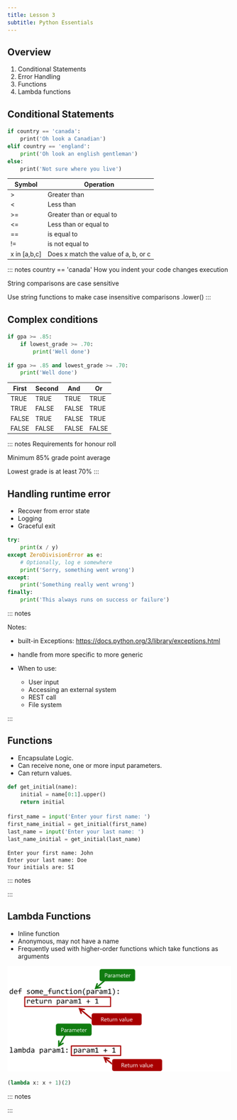 ```yaml
---
title: Lesson 3
subtitle: Python Essentials
---
```


## Overview

1. Conditional Statements
1. Error Handling
1. Functions
1. Lambda functions

## Conditional Statements

```python
if country == 'canada':
    print('Oh look a Canadian')
elif country == 'england':
    print('Oh look an english gentleman')
else:
    print('Not sure where you live')
```

| Symbol  | Operation                 |
|---------|---------------------------|
| >       | Greater than              |
| <       | Less than                 |
| >=      | Greater than or equal to  |
| <=      | Less than or equal to     |
| ==      | is equal to               |
| !=      | is not equal to           |
| x in [a,b,c] | Does x match the value of a, b, or c |


::: notes
country == 'canada'
How you indent your code changes execution

String comparisons are case sensitive

Use string functions to make case insensitive comparisons
.lower() 
:::

## Complex conditions

```python
if gpa >= .85:
	if lowest_grade >= .70:
		print('Well done')
```

```python
if gpa >= .85 and lowest_grade >= .70:
	print('Well done')
```

| First  | Second | And   | Or    |
|--------|--------|-------|-------|
| TRUE   | TRUE   | TRUE  | TRUE  |
| TRUE   | FALSE  | FALSE | TRUE  |
| FALSE  | TRUE   | FALSE | TRUE  |
| FALSE  | FALSE  | FALSE | FALSE |

::: notes
Requirements for honour roll

Minimum 85% grade point average

Lowest grade is at least 70%
:::

## Handling runtime error

- Recover from error state
- Logging
- Graceful exit

```python
try:
    print(x / y)
except ZeroDivisionError as e:
    # Optionally, log e somewhere
    print('Sorry, something went wrong')
except:
    print('Something really went wrong')
finally:
    print('This always runs on success or failure')
```

::: notes

Notes:
- built-in Exceptions: https://docs.python.org/3/library/exceptions.html
- handle from more specific to more generic

- When to use:
    - User input
    - Accessing an external system
    - REST call
    - File system

:::

## Functions

- Encapsulate Logic.
- Can receive none, one or more input parameters.
- Can return values.

```python
def get_initial(name):
	initial = name[0:1].upper()
	return initial

first_name = input('Enter your first name: ')
first_name_initial = get_initial(first_name)
last_name = input('Enter your last name: ')
last_name_initial = get_initial(last_name)
```

```
Enter your first name: John
Enter your last name: Doe
Your initials are: SI
```

::: notes

:::

## Lambda Functions

- Inline function
- Anonymous, may not have a name
- Frequently used with higher-order functions which take functions as arguments

![image](../media/lambda.png)

```python
(lambda x: x + 1)(2)
```
::: notes

:::